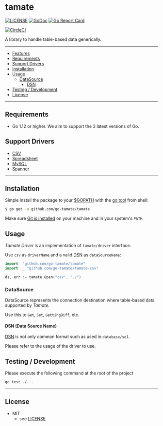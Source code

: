 # tamate

[![LICENSE](https://img.shields.io/badge/license-MIT-blue.svg)](LICENSE)
[![GoDoc](https://godoc.org/github.com/go-tamate/tamate?status.svg)](https://godoc.org/github.com/go-tamate/tamate)
[![Go Report Card](https://goreportcard.com/badge/github.com/go-tamate/tamate)](https://goreportcard.com/report/github.com/go-tamate/tamate)

[![CircleCI](https://circleci.com/gh/go-tamate/tamate.svg?style=svg)](https://circleci.com/gh/go-tamate/tamate)

A library to handle table-based data generically.

---------------------------------------

  * [Features](#features)
  * [Requirements](#requirements)
  * [Support Drivers](#support-drivers)
  * [Installation](#installation)
  * [Usage](#usage)
    * [DataSource](#datasource)
      * [DSN](#dsn-data-source-name)
  * [Testing / Development](#testing--development)
  * [License](#license)

---------------------------------------

## Requirements
 * Go 1.12 or higher. We aim to support the 3 latest versions of Go.

## Support Drivers
- [CSV](https://github.com/Mitu217/tamate-csv)
- [Spreadsheet](https://github.com/Mitu217/tamate-spreadsheet)
- [MySQL](https://github.com/go-tamate/tamate-mysql)
- [Spanner](https://github.com/Mitu217/tamate-spanner)

---------------------------------------

## Installation
Simple install the package to your [$GOPATH](https://github.com/golang/go/wiki/GOPATH "GOPATH") with the [go tool](https://golang.org/cmd/go/ "go command") from shell:
```bash
$ go get -u github.com/go-tamate/tamate
```
Make sure [Git is installed](https://git-scm.com/downloads) on your machine and in your system's `PATH`.

## Usage
_Tamate Driver_ is an implementation of `tamate/driver` interface.

Use `csv` as `driverName` and a valid [DSN](#dsn-data-source-name)  as `dataSourceName`:
```go
import  "github.com/go-tamate/tamate"
import  _ "github.com/go-tamate/tamate-csv"

ds, err := tamate.Open("csv", "./")
```

### DataSource

DataSource represents the connection destination where table-based data supported by _Tamate_.

Use this to `Get`, `Set`, `GettingDiff`, etc.

#### DSN (Data Source Name)

[DSN](#dsn-data-source-name) is not only common format such as used in `database/sql`.

Please refer to the usage of the driver to use.

## Testing / Development

Please execute the following command at the root of the project

```bash
go test ./...
```

---------------------------------------

## License
* MIT
    * see [LICENSE](./LICENSE)

